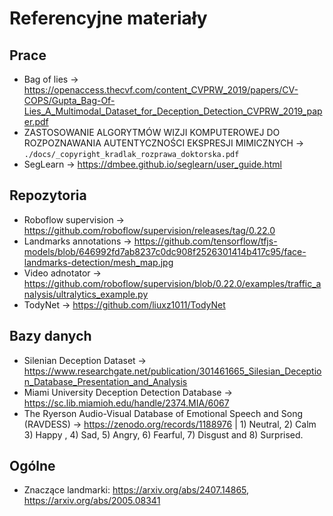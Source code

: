 # Referencyjne materiały

## Prace

- Bag of lies -> https://openaccess.thecvf.com/content_CVPRW_2019/papers/CV-COPS/Gupta_Bag-Of-Lies_A_Multimodal_Dataset_for_Deception_Detection_CVPRW_2019_paper.pdf
- ZASTOSOWANIE ALGORYTMÓW WIZJI KOMPUTEROWEJ DO ROZPOZNAWANIA AUTENTYCZNOŚCI EKSPRESJI MIMICZNYCH -> `./docs/_copyright_kradlak_rozprawa_doktorska.pdf`
- SegLearn -> https://dmbee.github.io/seglearn/user_guide.html


## Repozytoria

- Roboflow supervision -> https://github.com/roboflow/supervision/releases/tag/0.22.0
- Landmarks annotations -> https://github.com/tensorflow/tfjs-models/blob/646992fd7ab8237c0dc908f2526301414b417c95/face-landmarks-detection/mesh_map.jpg
- Video adnotator -> https://github.com/roboflow/supervision/blob/0.22.0/examples/traffic_analysis/ultralytics_example.py
- TodyNet -> https://github.com/liuxz1011/TodyNet


## Bazy danych

- Silenian Deception Dataset -> https://www.researchgate.net/publication/301461665_Silesian_Deception_Database_Presentation_and_Analysis
- Miami University Deception Detection Database -> https://sc.lib.miamioh.edu/handle/2374.MIA/6067
- The Ryerson Audio-Visual Database of Emotional Speech and Song (RAVDESS) -> https://zenodo.org/records/1188976 | 1) Neutral, 2) Calm 3) Happy , 4) Sad, 5) Angry, 6) Fearful, 7) Disgust and 8) Surprised.

## Ogólne

- Znaczące landmarki: https://arxiv.org/abs/2407.14865, https://arxiv.org/abs/2005.08341